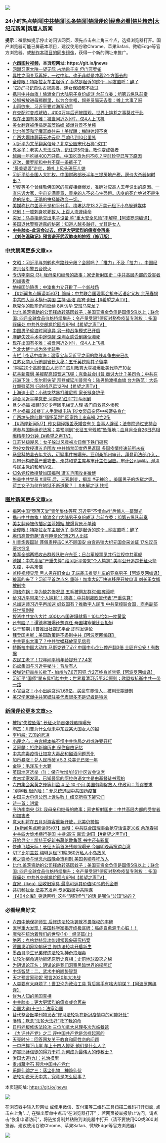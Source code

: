 ![](https://raw.githubusercontent.com/fqnews/bnews/master/64photo/fqnews-qr.jpg)

<div id="tt">
<h3>24小时热点禁闻|<a href="#%E4%B8%AD%E5%85%B1%E7%A6%81%E9%97%BB%E6%9B%B4%E5%A4%9A%E6%96%87%E7%AB%A0">中共禁闻</a>|<a href="#%E5%9B%BE%E7%89%87%E6%96%B0%E9%97%BB%E6%9B%B4%E5%A4%9A%E6%96%87%E7%AB%A0">头条禁闻</a>|<a href="#%E6%96%B0%E9%97%BB%E8%AF%84%E8%AE%BA%E6%9B%B4%E5%A4%9A%E6%96%87%E7%AB%A0">禁闻评论|<a href="#%E5%BF%85%E7%9C%8B%E7%BB%8F%E5%85%B8%E5%A5%BD%E6%96%87">经典必看|<a href="/video.md#%E7%A6%81%E7%89%87%E7%B2%BE%E9%80%89">禁片精选</a>|<a href="https://github.com/fqnews/djy/blob/master/gb/nf1351518.md#1">大纪元新闻</a>|<a href="https://github.com/fqnews/ntdtv/blob/master/gb/prog204.md#1">新唐人新闻</a></h3>
<div><b>提示：</b>微信如提示停止访问该网页，须先点击右上角三个点，选择浏览器打开。国产浏览器可能已屏蔽本项目，建议使用谷歌Chrome、苹果Safari、微软Edge等官方浏览器。或<a href="https://github.com/fqnews/bnews/blob/master/%E5%88%B6%E4%BD%9Cgit%E7%A6%81%E9%97%BB%E9%95%9C%E5%83%8F.md">制作本项目的同步镜像</a>，获得一个新的网址来推广。</div>
<ul>
<li><b><a href="http://d1.bdrive.tk/64.mp4" target="_blank">六四图片视频</a>，本页短网址: https://git.io/jnews</b></li>
<li><a href="/cbnews/20210507/1541401.md">网曝习家大院一望无际 占地逾千亩 但门可罗雀</a></li>
<li><a href="/funmedia/20210507/1541602.md">异性之间关系再好，一过中年，也无非就是冲着2个方面去的</a></li>
<li><a href="/topimagenews/20210507/1541452.md">全傻眼！特斯拉女车主起诉了 竟然是起诉的这个…网友直呼：醉了</a></li>
<li><a href="/lifebaike/20210507/1541589.md">“四光”书记自认衣冠禽兽，连女保姆都不放过</a></li>
<li><a href="/topimagenews/20210507/1541572.md">携带中共血旗！偷渡金门大陆男子身份成谜 台前立委：组第五纵队前奏</a></li>
<li><a href="/funmedia/20210507/1541628.md">公狮被放进母狮群里，以为会幸福，饲养员隔天去看：摊上大事了呀</a></li>
<li><a href="/comments/20210507/1541426.md">山雨欲来，习近平要对海军动手</a></li>
<li><a href="/funmedia/20210507/1541630.md">在交配时变成琥珀，4100万年后还被围观，世界上尴尬之事莫过于此</a></li>
<li><a href="/cbnews/20210508/1541954.md">现在出国有多难：被盘问近2小时，仅4人上飞机</a></li>
<li><a href="/topimagenews/20210507/1541541.md">美女翻译被传插足盖茨婚姻 被爆背景不单纯</a></li>
<li><a href="/cnnews/20210507/1541771.md">比尔盖茨和淫魔富商往来！美媒曝：梅琳达超不爽</a></li>
<li><a href="/cnnews/20210507/1541457.md">广西大爆炸蘑菇云冲云霄 巨响传到10公里外</a></li>
<li><a href="/cbnews/20210507/1541402.md">习近平为文革翻案信号？北京公园宋代石狮“改口”</a></li>
<li><a href="/funmedia/20210507/1541603.md">鬼谷子：老实人无法成功，记住这5句话，教你变成强者</a></li>
<li><a href="/funmedia/20210507/1541631.md">越南一年吃掉400万只猫，中国吃货为何不吃？李时珍早已写下原因</a></li>
<li><a href="/worldnews/20210507/1541769.md">这次，俄罗斯和中共不穿一条裤子了</a></li>
<li><a href="/funmedia/20210507/1541626.md">“最美婆婆”走红，婚礼上风头碾压儿媳</a></li>
<li><a href="/bannedvideo/20210507/1541561.md">习近平给全国人大扩权，中国财政部长半年三提房地产税，房价大杀器何时出？</a></li>
<li><a href="/comments/20210507/1541224.md">印度等多个曾经敬佛国家的瘟疫相继爆发，准确对应高人去年说出的原因。一直告诉大家，宇宙充满善意，善良的人不必心生恐惧。肉身的死亡绝对不是生命的结束。正确的抉择能改变一切。</a></li>
<li><a href="/yule/20210508/1541880.md">美媒称比尔盖茨不是和平分手，梅琳达花13.2万美元租下小岛躲避媒体</a></li>
<li><a href="/cnnews/20210508/1541966.md">悲剧！一顿刺身吃死数人 上百人洗肾续命</a></li>
<li><a href="/cnnews/20210507/1541526.md">突发：马县拒绝交出电子设备 称"重大安全风险"不解释【阿波罗网编译】</a></li>
<li><a href="/funmedia/20210507/1541428.md">美国退休警察透露的秘密：知道人越多越好，尤其是女人</a></li>
<li><b><a href="/comments/20200211/1275071.md" target="_blank">中共肺炎-此波会过去，但更大更猛烈的瘟疫会再来</a></b></li>
<li><b><a href="/comments/20200207/1272816.md" target="_blank">《刘伯温碑记》预言避开武汉肺炎的妙招（修订版）</a></b></li>
</ul>
</div>

<div class="catlist">
<h3><a href="/cbnews/" target="_blank">中共禁闻</a><span><a href="/cbnews/" target="_blank" rel="nofollow">更多文章>></a></span></h3>
<ul>
<li><a href="/cbnews/20210508/1542042.md" target="_blank">文昭：习近平与刘鹤也有路线分歧？会掰吗？「推力」不及「拉力」，中国经济六台引擎五台熄火</a></li>
<li><a href="/comments/20210508/1542015.md" target="_blank">专访李南央 (3): 我母亲和继母的故事；家史折射国史：中共高层内部的受害者和加害者</a></li>
<li><a href="/cbnews/20210508/1542014.md" target="_blank">地缘国防隐患：中澳角力又开辟了一个新战场</a></li>
<li><a href="/comments/20210508/1541999.md" target="_blank">【#新闻焦点解读05/07】诡辩：中共联合国理事会抢夺话语定义权  余茂春揭中共四大诡术横行美国  主持:高洁  嘉宾:谢田【#希望之声TV】</a></li>
<li><a href="/cbnews/20210508/1541994.md" target="_blank">默克尔的败笔仍将延续 8月访华 交班马克龙？</a></li>
<li><a href="/comments/20210508/1541979.md" target="_blank">比尔.盖茨资助的公司释放转基因蚊子；美国无资金负债是国债5倍以上；联合国: 四月全球食品价格持续攀升；令产量受限?德反对豁免疫苗专利权 ；多国踩痛处 中共外交部尴尬回应6PM【希望之声TV】</a></li>
<li><a href="/cbnews/20210508/1541956.md" target="_blank">中国男子偷渡时间诡异 另一种战争模式已开启</a></li>
<li><a href="/cbnews/20210508/1541955.md" target="_blank">麻醉失效手术中途惊醒 深圳女感受剧痛似濒死</a></li>
<li><a href="/cbnews/20210508/1541954.md" target="_blank">现在出国有多难：被盘问近2小时，仅4人上飞机</a></li>
<li><a href="/cbnews/20210508/1541937.md" target="_blank">当北大博士成为外卖骑手</a></li>
<li><a href="/cbnews/20210508/1541919.md" target="_blank">专栏 | 夜话中南海：温家宝与习近平之间的路线斗争由来已久</a></li>
<li><a href="/cbnews/20210508/1541916.md" target="_blank">江苏女商人行贿副省长大秘：五千英镑助其子留学</a></li>
<li><a href="/cbnews/20210508/1541887.md" target="_blank">“购买20个高颜值白人卵子” 四川教育大亨被爆赴美代孕产10女</a></li>
<li><a href="/comments/20210508/1541846.md" target="_blank">抗共新震慑  美舰配高超音速飞弹；克鲁兹会川普 商讨大计？美司令：中共在非洲下注；华尔街失望  拜登或延川普禁令；陆男偷渡携血旗  台方防范；大妈红舞慰英烈  归途招厄运12PM【希望之声TV】</a></li>
<li><a href="/cbnews/20210507/1541795.md" target="_blank">上海迪士尼：小孩突然暴打维尼熊 家长挺身护子</a></li>
<li><a href="/cbnews/20210507/1541794.md" target="_blank">迎合习近平学党史 河南现“红军”打斗闹剧</a></li>
<li><a href="/cbnews/20210507/1541767.md" target="_blank">旦夕祸福 福建13岁少年困电梯无人理 撬门自救意外惨死</a></li>
<li><a href="/cbnews/20210507/1541724.md" target="_blank">旦夕祸福 26楼工人手滑掉电钻 1岁女婴母亲怀中被砸头身亡</a></li>
<li><a href="/cbnews/20210507/1541685.md" target="_blank">广西坟头跳红舞“缅怀英烈” 回家路上出车祸 2亡2伤</a></li>
<li><a href="/comments/20210507/1541681.md" target="_blank">【#两岸新闻5/7】传女翻译跟盖茨婚变有关 当事人辟谣；法参院通过支持台湾参与国际组织法案；美预测到“长征五号残骸”坠落地；血月月全食26日亮相 曝精华19分钟【#希望之声TV】</a></li>
<li><a href="/cbnews/20210507/1541667.md" target="_blank">江苏14级飓风：女子躲过风竟被次日倒下铁门砸死</a></li>
<li><a href="/cbnews/20210507/1541650.md" target="_blank">党校女教授遭五毛围攻 中共悄禁印度侨民返国 多国疫情传速前所未有</a></li>
<li><a href="/comments/20210507/1541647.md" target="_blank">马里科帕县去年大选，可疑事件被曝光。亚利桑那州审计，拜登司法部介入，对审计构成最严重攻击，州共和党主席与审计主任回应。审计公司声明，澄清与民主党的和解协议。</a></li>
<li><a href="/cbnews/20210507/1541623.md" target="_blank">知名党校教授赞加国福利 遭五毛围攻关微博</a></li>
<li><a href="/comments/20210507/1541608.md" target="_blank">旅美中共党员 #濒死 后，三观剧变，摒弃 #无神论 。美国男子的炼狱之邀，荷兰女子为何在地狱不断道歉？｜ #未解之谜 扶摇</a></li>

</ul>
</div>
<div class="catlist">
<h3><a href="/topimagenews/" target="_blank">图片新闻</a><span><a href="/topimagenews/" target="_blank" rel="nofollow">更多文章>></a></span></h3>
<ul>
<li><a href="/topimagenews/20210508/1542079.md" target="_blank">揭密中国“堕落天堂”青年集体等死 习近平“不惜血战”后惊人一幕曝光</a></li>
<li><a href="/topimagenews/20210507/1541572.md" target="_blank">携带中共血旗！偷渡金门大陆男子身份成谜 台前立委：组第五纵队前奏</a></li>
<li><a href="/topimagenews/20210507/1541541.md" target="_blank">美女翻译被传插足盖茨婚姻 被爆背景不单纯</a></li>
<li><a href="/topimagenews/20210507/1541452.md" target="_blank">全傻眼！特斯拉女车主起诉了 竟然是起诉的这个…网友直呼：醉了</a></li>
<li><a href="/topimagenews/20210507/1541400.md" target="_blank">腾讯高管奇葩“青年睡觉论”遭2万人出征</a></li>
<li><a href="/topimagenews/20210507/1541328.md" target="_blank">川普炮轰国耻 蓬佩奥抨击CIA不顾国安 白宫吊销大纪元国会采访证 17名议员要求恢复</a></li>
<li><a href="/topimagenews/20210507/1541311.md" target="_blank">美军全部两栖攻击群舰队驻守东亚；日台军舰罕见并行监视中共军舰</a></li>
<li><a href="/topimagenews/20210507/1541281.md" target="_blank">德媒：中共高层“严重失算” 给习近平带来“个人尴尬” 美军公开追踪长征火箭失控，中共羞恼</a></li>
<li><a href="/topimagenews/20210506/1540950.md" target="_blank">监控视频显示 黑人男在旧金山 无端袭击推婴儿车的亚裔男子【阿波罗网编译】</a></li>
<li><a href="/topimagenews/20210506/1540939.md" target="_blank">狼真的来了？习近平首次点名 重磅！加拿大9万快速移民开放申请 刘长乐女婿被刑拘</a></li>
<li><a href="/topimagenews/20210506/1540871.md" target="_blank">网络炸锅！华为缺芯惨况显 五毛被网友群怼:脑瘫滚吧</a></li>
<li><a href="/topimagenews/20210506/1540729.md" target="_blank">给习近平带来“个人尴尬”！德媒：中共制裁欧盟代表“严重失算”</a></li>
<li><a href="/topimagenews/20210505/1540198.md" target="_blank">总加速师习近平再加速 蚂蚁国有？推数字人民币 中共掌控联合国，商务副部任世贸副秘</a></li>
<li><a href="/topimagenews/20210505/1540127.md" target="_blank">投资中共宣传大片 400亿帝国说塌就塌！10年恰如一枕黄粱</a></li>
<li><a href="/topimagenews/20210505/1539990.md" target="_blank">还有脸？！谭德塞被爆还想连任 母国埃塞俄比亚拒挺</a></li>
<li><a href="/topimagenews/20210505/1539887.md" target="_blank">快于预期 川普推出社媒式平台 即时发评论</a></li>
<li><a href="/topimagenews/20210504/1539630.md" target="_blank">拜登国务卿：美国政策是不遏制中共【阿波罗网编译】</a></li>
<li><a href="/topimagenews/20210504/1539599.md" target="_blank">中共要出大事了？中共党媒释放罕见信号</a></li>
<li><a href="/topimagenews/20210504/1539504.md" target="_blank">特斯拉中国大动作 马斯克铁了心? 中国中小企业停产翻3倍 土匪在公安！有数据</a></li>
<li><a href="/topimagenews/20210504/1539328.md" target="_blank">农民工老了！12年间平均年龄提升了7.4岁</a></li>
<li><a href="/topimagenews/20210504/1539199.md" target="_blank">蚂蚁集团与习近平秘斗：背后有人</a></li>
<li><a href="/topimagenews/20210503/1538817.md" target="_blank">被弹劾纽森州长批了- 加州放7.6万囚犯 含2万终身监禁犯【阿波罗网编译】</a></li>
<li><a href="/topimagenews/20210503/1538755.md" target="_blank">习近平“国师”翟东昇打脸中共；世界看清习近平3C原则；欧盟拟抗衡中共一带一路</a></li>
<li><a href="/topimagenews/20210503/1538590.md" target="_blank">小官巨贪！小小出纳贪污1.69亿，买豪车养情人，被判无期徒刑</a></li>
<li><a href="/topimagenews/20210503/1538499.md" target="_blank">美汉学家爆中共官媒驻美代表很多不是记者是特务</a></li>

</ul>
</div>
<div class="catlist">
<h3><a href="/comments/" target="_blank">新闻评论</a><span><a href="/comments/" target="_blank" rel="nofollow">更多文章>></a></span></h3>
<ul>
<li><a href="/comments/20210508/1542098.md" target="_blank">被指“失控坠落” 长征火箭首张残骸照曝光</a></li>
<li><a href="/comments/20210508/1542085.md" target="_blank">陶杰：川普为什么似未中东亚某大国女人的招</a></li>
<li><a href="/comments/20210508/1542084.md" target="_blank">李科威: 去国的悲凉</a></li>
<li><a href="/comments/20210508/1542083.md" target="_blank">小民之心：白宫根本搞不懂中共终局之战或许要开打</a></li>
<li><a href="/comments/20210508/1542082.md" target="_blank">区家麟：拒绝新编历史 保住自由记忆</a></li>
<li><a href="/comments/20210508/1542054.md" target="_blank">中共病毒疫情让加拿大毒品和酗酒问题恶化</a></li>
<li><a href="/comments/20210508/1542053.md" target="_blank">加币暴涨！兑人民币破￥5.3 兑美元已涨一年</a></li>
<li><a href="/comments/20210508/1542052.md" target="_blank">金钟：毛泽东十大罪</a></li>
<li><a href="/comments/20210508/1542028.md" target="_blank">英国地区选举（1）：保守党增加161个区议会议席</a></li>
<li><a href="/comments/20210508/1542022.md" target="_blank">考古学家发现，已知最早的阿拉伯语文字是由基督徒书写的</a></li>
<li><a href="/comments/20210508/1542021.md" target="_blank">六四集会案黄之锋等判监 4 至 10 个月 美国务卿促放人 律政司：荒谬要求</a></li>
<li><a href="/comments/20210508/1542020.md" target="_blank">“别学我 很危险！” 菲总统退回中共国药疫苗</a></li>
<li><a href="/comments/20210508/1542019.md" target="_blank">中国三大电信公司上诉失败！ 纽交所将下架它们</a></li>
<li><a href="/comments/20210508/1542016.md" target="_blank">诗一首：讲堂</a></li>
<li><a href="/comments/20210508/1542015.md" target="_blank">专访李南央 (3): 我母亲和继母的故事；家史折射国史：中共高层内部的受害者和加害者</a></li>
<li><a href="/comments/20210508/1542004.md" target="_blank">意大利将在五月对游客重新开放，北美仍警惕</a></li>
<li><a href="/comments/20210508/1541999.md" target="_blank">【#新闻焦点解读05/07】诡辩：中共联合国理事会抢夺话语定义权  余茂春揭中共四大诡术横行美国  主持:高洁  嘉宾:谢田【#希望之声TV】</a></li>
<li><a href="/comments/20210508/1541989.md" target="_blank">开始寻宝！凯特王妃新书藏伦敦角落 书中还有彩蛋</a></li>
<li><a href="/comments/20210508/1541988.md" target="_blank">快速飞越天际！长征火箭首张残骸照曝光 今晨明晚再擦边台湾</a></li>
<li><a href="/comments/20210508/1541987.md" target="_blank">切了比尔盖兹 梅琳达租下1晚360万私人小岛放风</a></li>
<li><a href="/comments/20210508/1541986.md" target="_blank">黄之锋参与悼念六四晚会遭判刑 美国务卿呼吁放人</a></li>
<li><a href="/comments/20210508/1541979.md" target="_blank">比尔.盖茨资助的公司释放转基因蚊子；美国无资金负债是国债5倍以上；联合国: 四月全球食品价格持续攀升；令产量受限?德反对豁免疫苗专利权 ；多国踩痛处 中共外交部尴尬回应6PM【希望之声TV】</a></li>
<li><a href="/comments/20210508/1541974.md" target="_blank">宜家（Ikea）回收旧家具 最高可返其价值50%的代金券</a></li>
<li><a href="/comments/20210508/1541971.md" target="_blank">共机频扰台 法美齐发声 专家戳破中共阴谋</a></li>
<li><a href="/comments/20210508/1541962.md" target="_blank">【404文库】笑话百科: 这些“阴阳怪气”的话 是哪位“公知”说的？</a></li>

</ul>
</div>

<div class="catlist">
<h3>必看经典好文</h3>
<ul>
<li><a href="/comments/20200926/1403542.md" target="_blank">六四中他保护师生 后修炼法轮功铸就不畏强权的丰碑</a></li>
<li><a href="/comments/20201115/1431139.md" target="_blank">医学重大发现！美国科学家揭开终极底牌：癌症自愈源于心脏！！</a></li>
<li><a href="/topimagenews/20180605/953415.md" target="_blank">魔鬼在统治着我们的世界(14)：经济篇(上)</a></li>
<li><a href="/comments/20200705/783265.md" target="_blank">绝密：克格勃特异功能超常现象研究档案</a></li>
<li><a href="/comments/20200722/1364497.md" target="_blank">德国发明家抑郁厌世 修炼法轮功开启新生</a></li>
<li><a href="/topimagenews/20210214/1487270.md" target="_blank">墨西哥孪生兄弟修炼法轮功神奇戒烟毒</a></li>
<li><a href="/tculture/20121025/73069.md" target="_blank">法轮功宿命通功能还原历史真相：史前地球毁灭之秘</a></li>
<li><a href="/comments/20201031/1423298.md" target="_blank">为阴谋论正名：阴谋论是我们洞察黑暗世界的探照灯</a></li>
<li><a href="/comments/20200605/783249.md" target="_blank">中华智慧：二、武术中的顺势智慧</a></li>
<li><a href="/topimagenews/20200513/1327828.md" target="_blank">天才预言家珍妮 预言2020年大决战</a></li>
<li><a href="/cnnews/20201226/1455352.md" target="_blank">人类要有大麻烦了！世卫沦为政治工具 背后黑手有啥大阴谋？【阿波罗网编译】</a></li>
<li><a href="/comments/20200926/1403589.md" target="_blank">鲜为人知的民国真相</a></li>
<li><a href="/comments/20200211/1275071.md" target="_blank">中共肺炎：更大更猛烈的瘟疫或会再来</a></li>
<li><a href="/cbnews/20180319/916654.md" target="_blank">治国大道(十三)：法家治国</a></li>
<li><a href="/comments/20210403/1518906.md" target="_blank">替代整合医学刊物发表“修习法轮功在新冠疫情中的可能好处”</a></li>
<li><a href="/comments/20210312/1502968.md" target="_blank">潘晴：默念“法轮大法好”救了我的命</a></li>
<li><a href="/comments/20200531/1337359.md" target="_blank">日料老板修炼法轮功 三位加拿大总理多次光临餐馆</a></li>
<li><a href="/bookonline/20131116/201055.md" target="_blank">《九评共产党》之二 评中国共产党是怎样起家的</a></li>
<li><a href="/cbnews/20200916/1397196.md" target="_blank">天亮时分：回答网友关于教育和同性恋的问题</a></li>
<li><a href="/cbnews/20200611/1343057.md" target="_blank">一中巴摔下山崖 车上十四人惨死 他们是什么人？</a></li>
<li><a href="/comments/20200622/1346846.md" target="_blank">迫害耶稣信徒的得力干将  为何成为最伟大的传教士？</a></li>
<li><a href="/cbnews/20180315/914943.md" target="_blank">治国大道(九)：礼治模型</a></li>
<li><a href="/comments/20210226/1494382.md" target="_blank">贵州藏字石 预言中国共产党亡</a></li>
<li><a href="/tculture/20190101/1056889.md" target="_blank">乐舞仙踪之三：落尘化物　神隐仙伏</a></li>
<li><a href="/comments/20210308/1500552.md" target="_blank">法轮功说天灭中共，究竟是怎么回事？</a></li>

</ul>
</div>

本页短网址: https://git.io/jnews

![](https://raw.githubusercontent.com/fqnews/bnews/master/64photo/fqnews-qr.jpg)

在浏览器中输入短网址 或使用微信、支付宝等二维码工具扫描二维码打开页面, 点击右上角"...", 在弹出菜单中点击“在浏览器打开”； 若网页被举报禁止访问，请点击“恢复申请访问”，将链接复制并粘贴到浏览器中打开（请不要使用QQ或360浏览器，建议使用谷歌Chrome、苹果Safari、微软Edge等官方浏览器）

![](https://raw.githubusercontent.com/fqnews/bnews/master/64photo/wx.jpg)